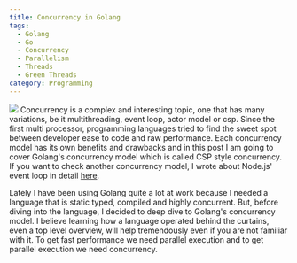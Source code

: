 ```yaml
---
title: Concurrency in Golang
tags:
  - Golang
  - Go
  - Concurrency
  - Parallelism
  - Threads
  - Green Threads
category: Programming
---
```


![](./concurrency.png)
Concurrency is a complex and interesting topic, one that has many variations, be it multithreading, event loop, actor model or csp. Since the first multi processor, programming languages tried to find the sweet spot between developer ease to code and raw performance. Each concurrency model has its own benefits and drawbacks and in this post I am going to cover Golang's concurrency model which is called CSP style concurrency. If you want to check another concurrency model, I wrote about Node.js' event loop in detail [here](/2019/06/09/Node-JS-Event-Loop-0/).


Lately I have been using Golang quite a lot at work because I needed a language that is static typed, compiled and highly concurrent. But, before diving into the language, I decided to deep dive to Golang's concurrency model. I believe learning how a language operated behind the curtains, even a top level overview, will help tremendously even if you are not familiar with it.
To get fast performance we need parallel execution and to get parallel execution we need concurrency.